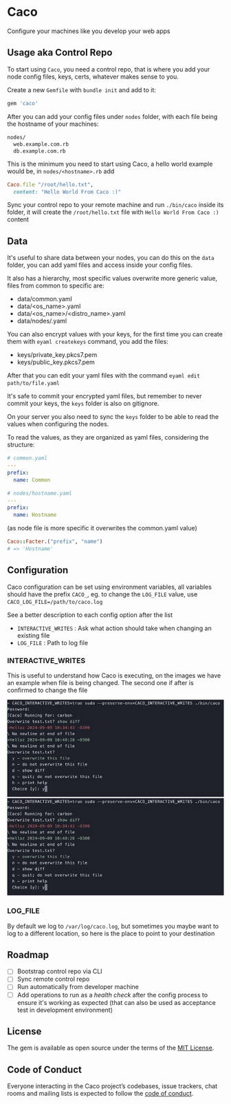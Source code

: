 # Caco

Configure your machines like you develop your web apps

## Usage aka Control Repo

To start using `Caco`, you need a control repo, that is where you add your node config files, keys, certs, whatever makes sense to you.

Create a new `Gemfile` with `bundle init` and add to it:

```ruby
gem 'caco'
```

After you can add your config files under `nodes` folder, with each file being the hostname of your machines:

```
nodes/
  web.example.com.rb
  db.example.com.rb
```

This is the minimum you need to start using Caco, a hello world example would be, in `nodes/<hostname>.rb` add

```ruby
Caco.file "/root/hello.txt",
  content: "Hello World From Caco :)"
```

Sync your control repo to your remote machine and run `./bin/caco` inside its folder, it will create the `/root/hello.txt` file with `Hello World From Caco :)` content

## Data

It's useful to share data between your nodes, you can do this on the `data` folder, you can add yaml files and access inside your config files.

It also has a hierarchy, most specific values overwrite more generic value, files from common to specific are:

- data/common.yaml
- data/<os_name>.yaml
- data/<os_name>/<distro_name>.yaml
- data/nodes/<hostname>.yaml

You can also encrypt values with your keys, for the first time you can create them with `eyaml createkeys` command, you add the files:

- keys/private_key.pkcs7.pem
- keys/public_key.pkcs7.pem

After that you can edit your yaml files with the command `eyaml edit path/to/file.yaml`

It's safe to commit your encrypted yaml files, but remember to never commit your keys, the `keys` folder is also on gitignore.

On your server you also need to sync the `keys` folder to be able to read the values when configuring the nodes.

To read the values, as they are organized as yaml files, considering the structure:

```yaml
# common.yaml
---
prefix:
  name: Common
```

```yaml
# nodes/hostname.yaml
---
prefix:
  name: Hostname
```

(as node file is more specific it overwrites the common.yaml value)

```ruby
Caco::Facter.("prefix", "name")
# => 'Hostname'
```

## Configuration

Caco configuration can be set using environment variables, all variables should have the prefix `CACO_`, eg. to change the `LOG_FILE` value, use `CACO_LOG_FILE=/path/to/caco.log`

See a better description to each config option after the list

- `INTERACTIVE_WRITES` : Ask what action should take when changing an existing file
- `LOG_FILE` : Path to log file

### INTERACTIVE_WRITES

This is useful to understand how Caco is executing, on the images we have an example when file is being changed. The second one if after is confirmed to change the file

![Caco Interactive Writes Asking for Operation](./docs/images/interactive_write_ask.jpg)
![Caco Interactive Writes After Confirmation](./docs/images/interactive_write_ask.jpg)

### LOG_FILE

By default we log to `/var/log/caco.log`, but sometimes you maybe want to log to a different location, so here is the place to point to your destination

## Roadmap

- [ ] Bootstrap control repo via CLI
- [ ] Sync remote control repo
- [ ] Run automatically from developer machine
- [ ] Add operations to run as a _health check_ after the config process to ensure it's working as expected (that can also be used as acceptance test in development environment)

## License

The gem is available as open source under the terms of the [MIT License](https://opensource.org/licenses/MIT).

## Code of Conduct

Everyone interacting in the Caco project’s codebases, issue trackers, chat rooms and mailing lists is expected to follow the [code of conduct](https://github.com/fernandes/caco/blob/master/CODE_OF_CONDUCT.md).
